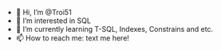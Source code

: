 - 👋 Hi, I’m @Troi51
- 👀 I’m interested in SQL
- 🌱 I’m currently learning T-SQL, Indexes, Constrains and etc.
- 📫 How to reach me: text me here!

<!---
Troi51/Troi51 is a ✨ special ✨ repository because its `README.md` (this file) appears on your GitHub profile.
You can click the Preview link to take a look at your changes.
--->
